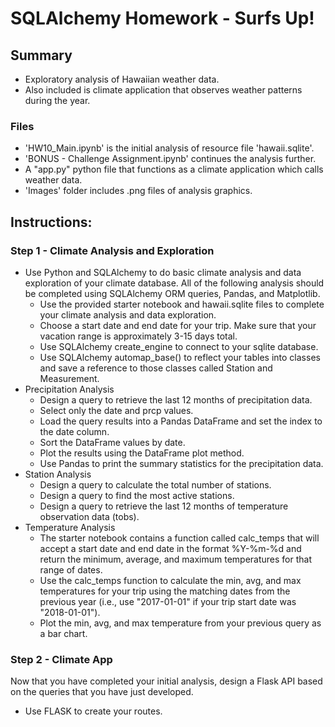 # SQLAlchemy Homework - Surfs Up!

## Summary
* Exploratory analysis of Hawaiian weather data.
* Also included is climate application that observes weather patterns during the year.

### Files
* 'HW10_Main.ipynb' is the initial analysis of resource file 'hawaii.sqlite'.
* 'BONUS - Challenge Assignment.ipynb' continues the analysis further.
* A "app.py" python file that functions as a climate application which calls weather data.
* 'Images' folder includes .png files of analysis graphics.

## Instructions: 

### Step 1 - Climate Analysis and Exploration
* Use Python and SQLAlchemy to do basic climate analysis and data exploration of your climate database. All of the following analysis should be completed using SQLAlchemy ORM queries, Pandas, and Matplotlib.
    * Use the provided starter notebook and hawaii.sqlite files to complete your climate analysis and data exploration.
    * Choose a start date and end date for your trip. Make sure that your vacation range is approximately 3-15 days total.
    * Use SQLAlchemy create_engine to connect to your sqlite database.
    * Use SQLAlchemy automap_base() to reflect your tables into classes and save a reference to those classes called Station and Measurement.
* Precipitation Analysis
    * Design a query to retrieve the last 12 months of precipitation data.
    * Select only the date and prcp values.
    * Load the query results into a Pandas DataFrame and set the index to the date column.
    * Sort the DataFrame values by date.
    * Plot the results using the DataFrame plot method.
    * Use Pandas to print the summary statistics for the precipitation data.
* Station Analysis
    * Design a query to calculate the total number of stations.
    * Design a query to find the most active stations.
    * Design a query to retrieve the last 12 months of temperature observation data (tobs).
* Temperature Analysis
    * The starter notebook contains a function called calc_temps that will accept a start date and end date in the format %Y-%m-%d and return the minimum, average, and maximum temperatures for that range of dates.
    * Use the calc_temps function to calculate the min, avg, and max temperatures for your trip using the matching dates from the previous year (i.e., use "2017-01-01" if your trip start date was "2018-01-01").
    * Plot the min, avg, and max temperature from your previous query as a bar chart.
    
### Step 2 - Climate App
Now that you have completed your initial analysis, design a Flask API based on the queries that you have just developed.
* Use FLASK to create your routes.
